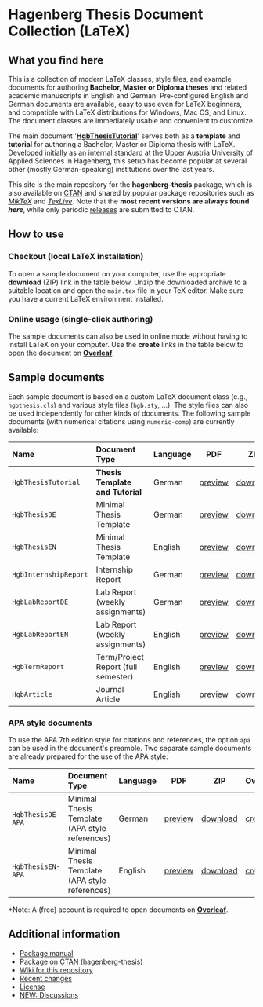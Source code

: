 # Hagenberg Thesis Document Collection (LaTeX)

## What you find here

This is a collection of modern LaTeX classes, style files, and example documents for authoring **Bachelor, Master or Diploma theses** and related academic manuscripts in English and German. 
Pre-configured English and German documents are available, easy to use even for LaTeX beginners, and compatible with LaTeX distributions for Windows, Mac OS, and Linux. The document classes are immediately usable and convenient to customize.

The main document '[**HgbThesisTutorial**](https://github.com/Digital-Media/HagenbergThesis/raw/master/documents/HgbThesisTutorial/main.pdf)' serves both as a **template** and **tutorial** for authoring a Bachelor, Master or Diploma thesis with LaTeX. 
Developed initially as an internal standard at the Upper Austria University of Applied Sciences in Hagenberg, this setup has become popular at several other (mostly German-speaking) institutions over the last years.

This site is the main repository for the **hagenberg-thesis** package, which is also available on [CTAN](https://ctan.org/pkg/hagenberg-thesis) and shared by popular package repositories such as [*MikTeX*](https://miktex.org/) and [*TexLive*](https://www.tug.org/texlive/).
Note that the **most recent versions are always found *here***, while only periodic [releases](https://github.com/Digital-Media/HagenbergThesis/releases) are submitted to CTAN.


## How to use

### Checkout (local LaTeX installation)

To open a sample document on your computer, use the appropriate **download** (ZIP) link in the table below. 
Unzip the downloaded archive to a suitable location and open the `main.tex` file in your TeX editor.
Make sure you have a current LaTeX environment installed.

### Online usage (single-click authoring)

The sample documents can also be used in online mode without having to install LaTeX on your computer.
Use the **create** links in the table below to open the document on **[Overleaf](https://www.overleaf.com/)**.


## Sample documents

Each sample document is based on a custom LaTeX document class (e.g., ``hgbthesis.cls``) and various style files  (``hgb.sty``, ...). The style files can also be used independently for other kinds of documents.
The following sample documents (with numerical citations using `numeric-comp`) are currently available:

| Name | Document Type | Language | PDF | ZIP | Overleaf\* |
| :--- | :--- | --- | --- | --- | --- |
| `HgbThesisTutorial` | **Thesis Template and Tutorial** | German | [preview](https://github.com/Digital-Media/HagenbergThesis/raw/master/documents/HgbThesisTutorial/main.pdf) | [download](https://github.com/Digital-Media/HagenbergThesis/raw/master/documents/HgbThesisTutorial.zip) | [create](https://www.overleaf.com/docs?snip_uri=https://github.com/Digital-Media/HagenbergThesis/raw/master/documents/HgbThesisTutorial.zip) |
| `HgbThesisDE` | Minimal Thesis Template | German | [preview](https://github.com/Digital-Media/HagenbergThesis/raw/master/documents/HgbThesisDE/main.pdf) | [download](https://github.com/Digital-Media/HagenbergThesis/raw/master/documents/HgbThesisDE.zip) | [create](https://www.overleaf.com/docs?snip_uri=https://github.com/Digital-Media/HagenbergThesis/raw/master/documents/HgbThesisDE.zip) |
| `HgbThesisEN` | Minimal Thesis Template | English | [preview](https://github.com/Digital-Media/HagenbergThesis/raw/master/documents/HgbThesisEN/main.pdf) | [download](https://github.com/Digital-Media/HagenbergThesis/raw/master/documents/HgbThesisEN.zip) | [create](https://www.overleaf.com/docs?snip_uri=https://github.com/Digital-Media/HagenbergThesis/raw/master/documents/HgbThesisEN.zip) |
| `HgbInternshipReport` | Internship Report | German | [preview](https://github.com/Digital-Media/HagenbergThesis/raw/master/documents/HgbInternshipReport/main.pdf) | [download](https://github.com/Digital-Media/HagenbergThesis/raw/master/documents/HgbInternshipReport.zip) | [create](https://www.overleaf.com/docs?snip_uri=https://github.com/Digital-Media/HagenbergThesis/raw/master/documents/HgbInternshipReport.zip) |
| `HgbLabReportDE` | Lab Report (weekly assignments) | German | [preview](https://github.com/Digital-Media/HagenbergThesis/raw/master/documents/HgbLabReportDE/main.pdf) | [download](https://github.com/Digital-Media/HagenbergThesis/raw/master/documents/HgbLabReportDE.zip) | [create](https://www.overleaf.com/docs?snip_uri=https://github.com/Digital-Media/HagenbergThesis/raw/master/documents/HgbLabReportDE.zip) |
| `HgbLabReportEN` | Lab Report (weekly assignments) | English | [preview](https://github.com/Digital-Media/HagenbergThesis/raw/master/documents/HgbLabReportEN/main.pdf) | [download](https://github.com/Digital-Media/HagenbergThesis/raw/master/documents/HgbLabReportEN.zip) | [create](https://www.overleaf.com/docs?snip_uri=https://github.com/Digital-Media/HagenbergThesis/raw/master/documents/HgbLabReportEN.zip) |
| `HgbTermReport` | Term/Project Report (full semester) | English | [preview](https://github.com/Digital-Media/HagenbergThesis/raw/master/documents/HgbTermReport/main.pdf) | [download](https://github.com/Digital-Media/HagenbergThesis/raw/master/documents/HgbTermReport.zip) | [create](https://www.overleaf.com/docs?snip_uri=https://github.com/Digital-Media/HagenbergThesis/raw/master/documents/HgbTermReport.zip) |
| `HgbArticle` | Journal Article | English | [preview](https://github.com/Digital-Media/HagenbergThesis/raw/master/documents/HgbArticle/main.pdf) | [download](https://github.com/Digital-Media/HagenbergThesis/raw/master/documents/HgbArticle.zip) | [create](https://www.overleaf.com/docs?snip_uri=https://github.com/Digital-Media/HagenbergThesis/raw/master/documents/HgbArticle.zip) |

### APA style documents

To use the APA 7th edition style for citations and references, the option `apa` can be used in the document's preamble. Two separate sample documents are already prepared for the use of the APA style:

| Name | Document Type | Language | PDF | ZIP | Overleaf\* |
| :--- | :--- | --- | --- | --- | --- |
| `HgbThesisDE-APA` | Minimal Thesis Template (APA style references) | German | [preview](https://github.com/Digital-Media/HagenbergThesis/raw/master/documents/HgbThesisDE-APA/main.pdf) | [download](https://github.com/Digital-Media/HagenbergThesis/raw/master/documents/HgbThesisDE-APA.zip) | [create](https://www.overleaf.com/docs?snip_uri=https://github.com/Digital-Media/HagenbergThesis/raw/master/documents/HgbThesisDE-APA.zip) |
| `HgbThesisEN-APA` | Minimal Thesis Template (APA style references) | English | [preview](https://github.com/Digital-Media/HagenbergThesis/raw/master/documents/HgbThesisEN-APA/main.pdf) | [download](https://github.com/Digital-Media/HagenbergThesis/raw/master/documents/HgbThesisEN-APA.zip) | [create](https://www.overleaf.com/docs?snip_uri=https://github.com/Digital-Media/HagenbergThesis/raw/master/documents/HgbThesisEN-APA.zip) |

\*Note: A (free) account is required to open documents on **[Overleaf](https://www.overleaf.com/)**.


## Additional information

* [Package manual](https://github.com/Digital-Media/HagenbergThesis/raw/master/documents/Manual/main.pdf)
* [Package on CTAN (hagenberg-thesis)](https://ctan.org/pkg/hagenberg-thesis)
* [Wiki for this repository](https://github.com/Digital-Media/HagenbergThesis/wiki)
* [Recent changes](CHANGELOG.md)
* [License](LICENSE.md)
* [NEW: Discussions](https://github.com/Digital-Media/HagenbergThesis/discussions)
